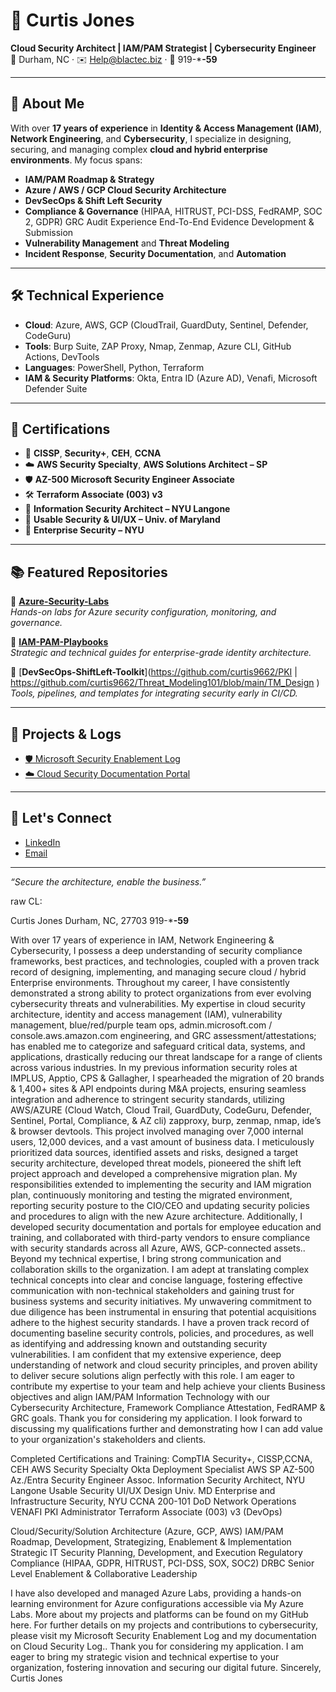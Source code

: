 # 👋 Curtis Jones  
**Cloud Security Architect | IAM/PAM Strategist | Cybersecurity Engineer**  
📍 Durham, NC · ✉️ Help@blactec.biz · 📱 919-***-59**  

---

## 🔐 About Me

With over **17 years of experience** in **Identity & Access Management (IAM)**, **Network Engineering**, and **Cybersecurity**, I specialize in designing, securing, and managing complex **cloud and hybrid enterprise environments**. My focus spans:

- **IAM/PAM Roadmap & Strategy**
- **Azure / AWS / GCP Cloud Security Architecture**
- **DevSecOps & Shift Left Security**
- **Compliance & Governance** (HIPAA, HITRUST, PCI-DSS, FedRAMP, SOC 2, GDPR) GRC Audit Experience End-To-End Evidence Development & Submission 
- **Vulnerability Management** and **Threat Modeling**
- **Incident Response**, **Security Documentation**, and **Automation**

---

## 🛠️ Technical Experience

- **Cloud**: Azure, AWS, GCP (CloudTrail, GuardDuty, Sentinel, Defender, CodeGuru)
- **Tools**: Burp Suite, ZAP Proxy, Nmap, Zenmap, Azure CLI, GitHub Actions, DevTools
- **Languages**: PowerShell, Python, Terraform
- **IAM & Security Platforms**: Okta, Entra ID (Azure AD), Venafi, Microsoft Defender Suite

---

## 🧠 Certifications

- 📜 **CISSP**, **Security+**, **CEH**, **CCNA**
- ☁️ **AWS Security Specialty**, **AWS Solutions Architect – SP**
- 🛡 **AZ-500 Microsoft Security Engineer Associate**
- 🛠 **Terraform Associate (003) v3**
- 🧬 **Information Security Architect – NYU Langone**
- 📐 **Usable Security & UI/UX – Univ. of Maryland**
- 🏥 **Enterprise Security – NYU**

---

## 📚 Featured Repositories

🔹 [**Azure-Security-Labs**](https://github.com/curtis9662/Lab_Ins)  
_Hands-on labs for Azure security configuration, monitoring, and governance._

🔹 [**IAM-PAM-Playbooks**](https://github.com/curtis9662/AAD)  
_Strategic and technical guides for enterprise-grade identity architecture._

🔹 [**DevSecOps-ShiftLeft-Toolkit**](https://github.com/curtis9662/PKI  | https://github.com/curtis9662/Threat_Modeling101/blob/main/TM_Design  )  
_Tools, pipelines, and templates for integrating security early in CI/CD._

---

## 📄 Projects & Logs

- [🛡 Microsoft Security Enablement Log](https://yourwebsite.com/security-log)  
- [☁️ Cloud Security Documentation Portal](https://yourwebsite.com/cloud-docs)

---

## 🤝 Let's Connect

- [LinkedIn](https://www.linkedin.com/in/cloudsolarch/)
- [Email](mailto:help@blactec.biz)

---

_“Secure the architecture, enable the business.”_

raw CL:

Curtis Jones
Durham, NC, 27703
919-***-59**


With over 17 years of experience in IAM, Network Engineering & Cybersecurity, I possess a deep understanding of security compliance frameworks, best practices, and technologies, coupled with a proven track record of designing, implementing, and managing secure cloud / hybrid Enterprise environments. Throughout my career, I have consistently demonstrated a strong ability to protect organizations from ever evolving cybersecurity threats and vulnerabilities. 
My expertise in cloud security architecture, identity and access management (IAM), vulnerability management, blue/red/purple team ops, admin.microsoft.com / console.aws.amazon.com engineering, and GRC assessment/attestations; has enabled me to categorize and safeguard critical data, systems, and applications, drastically reducing our threat landscape for a range of clients across various industries. In my previous information security roles at IMPLUS, Apptio, CPS & Gallagher, I spearheaded the migration of 20 brands & 1,400+ sites & API endpoints during M&A projects, ensuring seamless integration and adherence to stringent security standards, utilizing AWS/AZURE (Cloud Watch, Cloud Trail, GuardDuty, CodeGuru, Defender, Sentinel, Portal, Compliance, & AZ cli) zapproxy, burp, zenmap, nmap, ide’s & browser devtools. This project involved managing over 7,000 internal users, 12,000 devices, and a vast amount of business data. 
I meticulously prioritized data sources, identified assets and risks, designed a target security architecture, developed threat models, pioneered the shift left project approach and developed a comprehensive migration plan. My responsibilities extended to implementing the security and IAM migration plan, continuously monitoring and testing the migrated environment, reporting security posture to the CIO/CEO and updating security policies and procedures to align with the new Azure architecture. 
Additionally, I developed security documentation and portals for employee education and training, and collaborated with third-party vendors to ensure compliance with security standards across all Azure, AWS, GCP-connected assets.. Beyond my technical expertise, I bring strong communication and collaboration skills to the organization.
 I am adept at translating complex technical concepts into clear and concise language, fostering effective communication with non-technical stakeholders and gaining trust for business systems and security initiatives. My unwavering commitment to due diligence has been instrumental in ensuring that potential acquisitions adhere to the highest security standards. I have a proven track record of documenting baseline security controls, policies, and procedures, as well as identifying and addressing known and outstanding security vulnerabilities. 
I am confident that my extensive experience, deep understanding of network and cloud security principles, and proven ability to deliver secure solutions align perfectly with this role. I am eager to contribute my expertise to your team and help achieve your clients Business objectives and align IAM/PAM Information Technology with our Cybersecurity Architecture, Framework Compliance Attestation, FedRAMP & GRC goals. 
Thank you for considering my application. I look forward to discussing my qualifications further and demonstrating how I can add value to your organization's stakeholders and clients.



Completed Certifications and Training:
CompTIA Security+, CISSP,CCNA, CEH
AWS Security Specialty
Okta Deployment Specialist
AWS SP
AZ-500 Az./Entra Security Engineer Assoc.
Information Security Architect, NYU Langone
Usable Security UI/UX Design Univ. MD
Enterprise and Infrastructure Security, NYU
CCNA 200-101 DoD Network Operations
VENAFI PKI Administrator
Terraform Associate (003) v3 (DevOps)

Cloud/Security/Solution Architecture (Azure, GCP, AWS)
IAM/PAM Roadmap, Development, Strategizing, Enablement & Implementation
Strategic IT Security Planning, Development, and Execution
Regulatory Compliance (HIPAA, GDPR, HITRUST, PCI-DSS, SOX, SOC2)
DRBC
Senior Level Enablement & Collaborative Leadership

I have also developed and managed Azure Labs, providing a hands-on learning environment for Azure configurations accessible via My Azure Labs. More about my projects and platforms can be found on my GitHub here.
For further details on my projects and contributions to cybersecurity, please visit my Microsoft Security Enablement Log and my documentation on Cloud Security Log..
Thank you for considering my application. I am eager to bring my strategic vision and technical expertise to your organization, fostering innovation and securing our digital future.
Sincerely,
Curtis Jones

